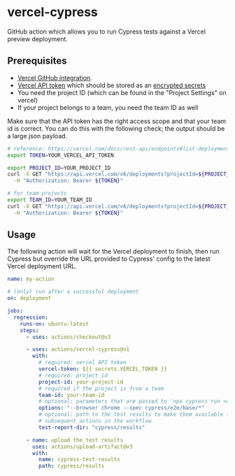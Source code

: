 # vercel-cypress

GitHub action which allows you to run Cypress tests against a Vercel preview 
deployment.

## Prerequisites

- [Vercel GitHub integration](https://vercel.com/docs/concepts/git/vercel-for-github).
- [Vercel API token](https://vercel.com/account/tokens) which should be stored 
  as an [encrypted secrets](https://docs.github.com/en/actions/security-guides/encrypted-secrets)
- You need the project ID (which can be found in the "Project Settings" on vercel)
- If your project belongs to a team, you need the team ID as well

Make sure that the API token has the right access scope and that your team id is
correct. You can do this with the following check; the output should be a large
json payload.

```sh
# reference: https://vercel.com/docs/rest-api/endpoints#list-deployments
export TOKEN=YOUR_VERCEL_API_TOKEN

export PROJECT_ID=YOUR_PROJECT_ID
curl -X GET "https://api.vercel.com/v6/deployments?projectId=${PROJECT_ID}" \
  -H "Authorization: Bearer ${TOKEN}"

# for team projects
export TEAM_ID=YOUR_TEAM_ID
curl -X GET "https://api.vercel.com/v6/deployments?projectId=${PROJECT_ID}&teamId=${TEAM_ID}" \
  -H "Authorization: Bearer ${TOKEN}"
```

## Usage

The following action will wait for the Vercel deployment to finish, then run 
Cypress but override the URL provided to Cypress' config to the latest Vercel 
deployment URL.

```yml
name: my-action

# (only) run after a successful deployment
on: deployment

jobs:
  regression:
    runs-on: ubuntu-latest
    steps:
      - uses: actions/checkout@v3

      - uses: actions/vercel-cypress@v1
        with:
          # required: vercel API token
          vercel-token: ${{ secrets.VERCEL_TOKEN }}
          # required: project id
          project-id: your-project-id
          # required if the project is from a team
          team-id: your-team-id
          # optional: parameters that are passed to 'npx cypress run <options>'
          options: "--browser chrome --spec cypress/e2e/base/*"
          # optional: path to the test results to make them available for 
          # subsequent actions in the workflow
          test-report-dir: "cypress/results"

      - name: upload the test results
        uses: actions/upload-artifact@v3
        with:
          name: cypress-test-results
          path: cypress/results
```
